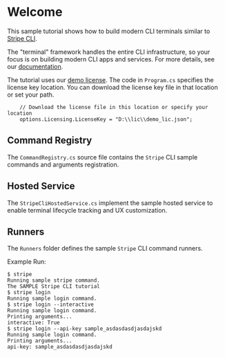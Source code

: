 # Welcome
This sample tutorial shows how to build modern CLI terminals similar to [Stripe CLI](https://stripe.com/docs/stripe-cli).

The "terminal" framework handles the entire CLI infrastructure,  so your focus is on building modern CLI apps and services. For more details, see our [documentation](https://docs.perpetualintelligence.com/articles/terminal/intro.html).

The tutorial uses our [demo license](https://docs.perpetualintelligence.com/articles/onedemo/intro.html).
The code in `Program.cs` specifies the license key location. You can download the license key file in that location or set your path.
```
    // Download the license file in this location or specify your location
    options.Licensing.LicenseKey = "D:\\lic\\demo_lic.json";
```

## Command Registry
The `CommandRegistry.cs` source file contains the `Stripe` CLI sample commands and arguments registration.

## Hosted Service
The `StripeCliHostedService.cs` implement the sample hosted service to enable terminal lifecycle tracking and UX customization.

## Runners
The `Runners` folder defines the sample `Stripe` CLI command runners.

Example Run:
```
$ stripe
Running sample stripe command.
The SAMPLE Stripe CLI tutorial
$ stripe login
Running sample login command.
$ stripe login --interactive
Running sample login command.
Printing arguments...
interactive: True
$ stripe login --api-key sample_asdasdasdjasdajskd
Running sample login command.
Printing arguments...
api-key: sample_asdasdasdjasdajskd
```
